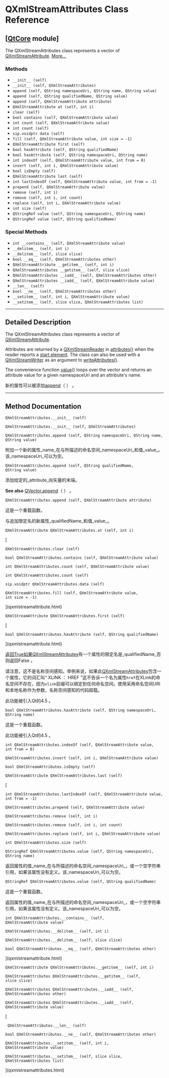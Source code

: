 # QXmlStreamAttributes Class Reference

## [[QtCore](index.htm) module]

The QXmlStreamAttributes class represents a vector of [QXmlStreamAttribute](qxmlstreamattribute.html). [More...](#details)

### Methods

*   `__init__ (self)`
*   `__init__ (self, QXmlStreamAttributes)`
*   `append (self, QString namespaceUri, QString name, QString value)`
*   `append (self, QString qualifiedName, QString value)`
*   `append (self, QXmlStreamAttribute attribute)`
*   `QXmlStreamAttribute at (self, int i)`
*   `clear (self)`
*   `bool contains (self, QXmlStreamAttribute value)`
*   `int count (self, QXmlStreamAttribute value)`
*   `int count (self)`
*   `sip.voidptr data (self)`
*   `fill (self, QXmlStreamAttribute value, int size = -1)`
*   `QXmlStreamAttribute first (self)`
*   `bool hasAttribute (self, QString qualifiedName)`
*   `bool hasAttribute (self, QString namespaceUri, QString name)`
*   `int indexOf (self, QXmlStreamAttribute value, int from = 0)`
*   `insert (self, int i, QXmlStreamAttribute value)`
*   `bool isEmpty (self)`
*   `QXmlStreamAttribute last (self)`
*   `int lastIndexOf (self, QXmlStreamAttribute value, int from = -1)`
*   `prepend (self, QXmlStreamAttribute value)`
*   `remove (self, int i)`
*   `remove (self, int i, int count)`
*   `replace (self, int i, QXmlStreamAttribute value)`
*   `int size (self)`
*   `QStringRef value (self, QString namespaceUri, QString name)`
*   `QStringRef value (self, QString qualifiedName)`

### Special Methods

*   `int __contains__ (self, QXmlStreamAttribute value)`
*   `__delitem__ (self, int i)`
*   `__delitem__ (self, slice slice)`
*   `bool __eq__ (self, QXmlStreamAttributes other)`
*   `QXmlStreamAttribute __getitem__ (self, int i)`
*   `QXmlStreamAttributes __getitem__ (self, slice slice)`
*   `QXmlStreamAttributes __iadd__ (self, QXmlStreamAttributes other)`
*   `QXmlStreamAttributes __iadd__ (self, QXmlStreamAttribute value)`
*   `__len__ (self)`
*   `bool __ne__ (self, QXmlStreamAttributes other)`
*   `__setitem__ (self, int i, QXmlStreamAttribute value)`
*   `__setitem__ (self, slice slice, QXmlStreamAttributes list)`

* * *

## Detailed Description

The QXmlStreamAttributes class represents a vector of [QXmlStreamAttribute](qxmlstreamattribute.html).

Attributes are returned by a [QXmlStreamReader](qxmlstreamreader.html) in [attributes()](qxmlstreamreader.html#attributes) when the reader reports a [start element](qxmlstreamreader.html#TokenType-enum). The class can also be used with a [QXmlStreamWriter](qxmlstreamwriter.html) as an argument to [writeAttributes()](qxmlstreamwriter.html#writeAttributes).

The convenience function [value](qxmlstreamattributes.html#value)() loops over the vector and returns an attribute value for a given namespaceUri and an attribute's name.

新的属性可以被添加[append](qxmlstreamattributes.html#append)（ ） 。

* * *

## Method Documentation

```
QXmlStreamAttributes.__init__ (self)
```

```
QXmlStreamAttributes.__init__ (self, QXmlStreamAttributes)
```

```
QXmlStreamAttributes.append (self, QString namespaceUri, QString name, QString value)
```

附加一个新的属性_name_在与所描述的命名空间_namespaceUri_和值_value_。该_namespaceUri_可以为空。

```
QXmlStreamAttributes.append (self, QString qualifiedName, QString value)
```

添加给定的_attribute_向矢量的末端。

**See also** [QVector.append](index.htm#append)（ ） 。

```
QXmlStreamAttributes.append (self, QXmlStreamAttribute attribute)
```

这是一个重载函数。

与追加限定名的新属性_qualifiedName_和值_value_。

```
QXmlStreamAttribute QXmlStreamAttributes.at (self, int i)
```

[

```
QXmlStreamAttributes.clear (self)
```

```
bool QXmlStreamAttributes.contains (self, QXmlStreamAttribute value)
```

```
int QXmlStreamAttributes.count (self, QXmlStreamAttribute value)
```

```
int QXmlStreamAttributes.count (self)
```

```
sip.voidptr QXmlStreamAttributes.data (self)
```

```
QXmlStreamAttributes.fill (self, QXmlStreamAttribute value, int size = -1)
```

](qxmlstreamattribute.html)

```
QXmlStreamAttribute QXmlStreamAttributes.first (self)
```

[

```
bool QXmlStreamAttributes.hasAttribute (self, QString qualifiedName)
```

](qxmlstreamattribute.html)

[返回True如果](qxmlstreamattribute.html)[QXmlStreamAttributes](qxmlstreamattributes.html)有一个属性的限定名是_qualifiedName_否则返回False 。

请注意，这不是名称空间感知。举例来说，如果此[QXmlStreamAttributes](qxmlstreamattributes.html)包含一个属性，它的词汇叫“ XLINK ： HREF ”这不告诉一个名为属性`href`在XLink的命名空间不存在，因为`xlink`前缀可以绑定到任何命名空间。使用采用命名空间URI和本地名称作为参数，名称空间感知的代码超载。

此功能被引入Qt的4.5 。

```
bool QXmlStreamAttributes.hasAttribute (self, QString namespaceUri, QString name)
```

这是一个重载函数。

此功能被引入Qt的4.5 。

```
int QXmlStreamAttributes.indexOf (self, QXmlStreamAttribute value, int from = 0)
```

```
QXmlStreamAttributes.insert (self, int i, QXmlStreamAttribute value)
```

```
bool QXmlStreamAttributes.isEmpty (self)
```

```
QXmlStreamAttribute QXmlStreamAttributes.last (self)
```

[

```
int QXmlStreamAttributes.lastIndexOf (self, QXmlStreamAttribute value, int from = -1)
```

```
QXmlStreamAttributes.prepend (self, QXmlStreamAttribute value)
```

```
QXmlStreamAttributes.remove (self, int i)
```

```
QXmlStreamAttributes.remove (self, int i, int count)
```

```
QXmlStreamAttributes.replace (self, int i, QXmlStreamAttribute value)
```

```
int QXmlStreamAttributes.size (self)
```

```
QStringRef QXmlStreamAttributes.value (self, QString namespaceUri, QString name)
```

返回属性的值_name_在与所描述的命名空间_namespaceUri_，或一个空字符串引用，如果该属性没有定义。该_namespaceUri_可以为空。

```
QStringRef QXmlStreamAttributes.value (self, QString qualifiedName)
```

这是一个重载函数。

返回属性的值_name_在与所描述的命名空间_namespaceUri_，或一个空字符串引用，如果该属性没有定义。该_namespaceUri_可以为空。

```
int QXmlStreamAttributes.__contains__ (self, QXmlStreamAttribute value)
```

```
QXmlStreamAttributes.__delitem__ (self, int i)
```

```
QXmlStreamAttributes.__delitem__ (self, slice slice)
```

```
bool QXmlStreamAttributes.__eq__ (self, QXmlStreamAttributes other)
```

](qxmlstreamattribute.html)

```
QXmlStreamAttribute QXmlStreamAttributes.__getitem__ (self, int i)
```

[](qxmlstreamattribute.html)

```
QXmlStreamAttributes QXmlStreamAttributes.__getitem__ (self, slice slice)
```

[](qxmlstreamattributes.html)

```
QXmlStreamAttributes QXmlStreamAttributes.__iadd__ (self, QXmlStreamAttributes other)
```

[](qxmlstreamattributes.html)

```
QXmlStreamAttributes QXmlStreamAttributes.__iadd__ (self, QXmlStreamAttribute value)
```

[

```
 QXmlStreamAttributes.__len__ (self)
```

```
bool QXmlStreamAttributes.__ne__ (self, QXmlStreamAttributes other)
```

```
QXmlStreamAttributes.__setitem__ (self, int i, QXmlStreamAttribute value)
```

```
QXmlStreamAttributes.__setitem__ (self, slice slice, QXmlStreamAttributes list)
```

](qxmlstreamattributes.html)